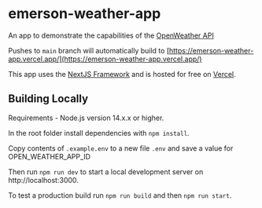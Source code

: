 # emerson-weather-app

An app to demonstrate the capabilities of the [OpenWeather API](https://openweathermap.org/api)

Pushes to `main` branch will automatically build to [https://emerson-weather-app.vercel.app/](https://emerson-weather-app.vercel.app/)

This app uses the [NextJS Framework](https://nextjs.org/learn/foundations/about-nextjs?utm_source=next-site&utm_medium=homepage-cta&utm_campaign=next-website) and is hosted for free on [Vercel](https://vercel.com/).

## Building Locally 

Requirements - Node.js version 14.x.x or higher.

In the root folder install dependencies with `npm install`. 

Copy contents of `.example.env` to a new file `.env` and save a value for OPEN_WEATHER_APP_ID

Then run `npm run dev` to start a local development server on http://localhost:3000. 

To test a production build run `npm run build` and then `npm run start`.
